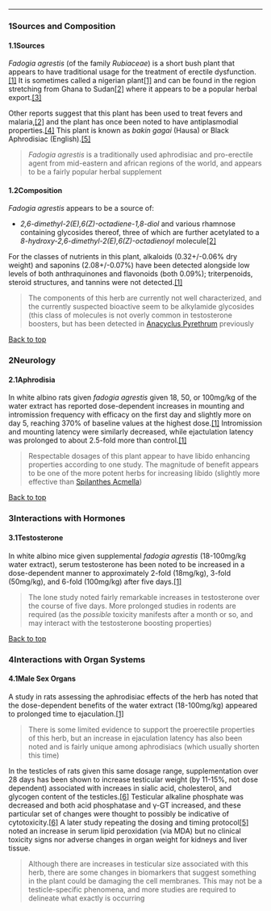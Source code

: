 





---


### 1Sources and Composition

#### 1.1Sources


*Fadogia agrestis* (of the family *Rubiaceae*) is a short bush plant that appears to have traditional usage for the treatment of erectile dysfunction.[[1]](#ref1) It is sometimes called a nigerian plant[[1]](#ref1) and can be found in the region stretching from Ghana to Sudan[[2]](#ref2) where it appears to be a popular herbal export.[[3]](#ref3) 


Other reports suggest that this plant has been used to treat fevers and malaria,[[2]](#ref2) and the plant has once been noted to have antiplasmodial properties.[[4]](#ref4) This plant is known as *bakin gagai* (Hausa) or Black Aphrodisiac (English).[[5]](#ref5)



> *Fadogia agrestis* is a traditionally used aphrodisiac and pro-erectile agent from mid-eastern and african regions of the world, and appears to be a fairly popular herbal supplement


#### 1.2Composition


*Fadogia agrestis* appears to be a source of:


* *2,6-dimethyl-2(E),6(Z)-octadiene-1,8-diol* and various rhamnose containing glycosides thereof, three of which are further acetylated to a *8-hydroxy-2,6-dimethyl-2(E),6(Z)-octadienoyl* molecule[[2]](#ref2)

For the classes of nutrients in this plant, alkaloids (0.32+/-0.06% dry weight) and saponins (2.08+/-0.07%) have been detected alongside low levels of both anthraquinones and flavonoids (both 0.09%); triterpenoids, steroid structures, and tannins were not detected.[[1]](#ref1)



> The components of this herb are currently not well characterized, and the currently suspected bioactive seem to be alkylamide glycosides (this class of molecules is not overly common in testosterone boosters, but has been detected in [Anacyclus Pyrethrum](/supplements/anacyclus-pyrethrum/) previously


[Back to top](#c-sources-and-composition)
### 2Neurology

#### 2.1Aphrodisia


In white albino rats given *fadogia agrestis* given 18, 50, or 100mg/kg of the water extract has reported dose-dependent increases in mounting and intromission frequency with efficacy on the first day and slightly more on day 5, reaching 370% of baseline values at the highest dose.[[1]](#ref1) Intromission and mounting latency were similarly decreased, while ejactulation latency was prolonged to about 2.5-fold more than control.[[1]](#ref1)



> Respectable dosages of this plant appear to have libido enhancing properties according to one study. The magnitude of benefit appears to be one of the more potent herbs for increasing libido (slightly more effective than [Spilanthes Acmella](/supplements/spilanthes-acmella/))


[Back to top](#c-neurology)
### 3Interactions with Hormones

#### 3.1Testosterone


In white albino mice given supplemental *fadogia agrestis* (18-100mg/kg water extract), serum testosterone has been noted to be increased in a dose-dependent manner to approximately 2-fold (18mg/kg), 3-fold (50mg/kg), and 6-fold (100mg/kg) after five days.[[1]](#ref1)



> The lone study noted fairly remarkable increases in testosterone over the course of five days. More prolonged studies in rodents are required (as the *possible* toxicity manifests after a month or so, and may interact with the testosterone boosting properties)


[Back to top](#c-interactions-with-hormones)
### 4Interactions with Organ Systems

#### 4.1Male Sex Organs


A study in rats assessing the aphrodisiac effects of the herb has noted that the dose-dependent benefits of the water extract (18-100mg/kg) appeared to prolonged time to ejaculation.[[1]](#ref1)



> There is some limited evidence to support the proerectile properties of this herb, but an increase in ejaculation latency has also been noted and is fairly unique among aphrodisiacs (which usually shorten this time)


In the testicles of rats given this same dosage range, supplementation over 28 days has been shown to increase testicular weight (by 11-15%, not dose dependent) associated with increaes in sialic acid, cholesterol, and glycogen content of the testicles.[[6]](#ref6) Testicular alkaline phosphate was decreased and both acid
phosphatase and γ-GT increased, and these particular set of changes were thought to possibly be indicative of cytotoxicity.[[6]](#ref6) A later study repeating the dosing and timing protocol[[5]](#ref5) noted an increase in serum lipid peroxidation (via MDA) but no clinical toxicity signs nor adverse changes in organ weight for kidneys and liver tissue.



> Although there are increases in testicular size associated with this herb, there are some changes in biomarkers that suggest something in the plant could be damaging the cell membranes. This may not be a testicle-specific phenomena, and more studies are required to delineate what exactly is occurring

 


